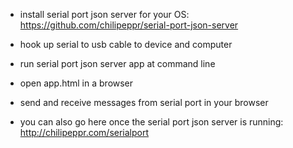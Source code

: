- install serial port json server for your OS:
https://github.com/chilipeppr/serial-port-json-server

- hook up serial to usb cable to device and computer

- run serial port json server app at command line

- open app.html in a browser

- send and receive messages from serial port in your browser

- you can also go here once the serial port json server is running: http://chilipeppr.com/serialport
